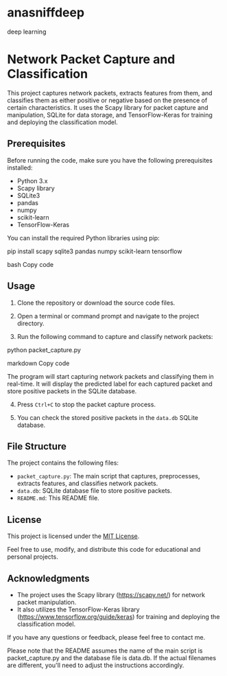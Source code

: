 # anasniffdeep
deep learning 
# Network Packet Capture and Classification

This project captures network packets, extracts features from them, and classifies them as either positive or negative based on the presence of certain characteristics. It uses the Scapy library for packet capture and manipulation, SQLite for data storage, and TensorFlow-Keras for training and deploying the classification model.

## Prerequisites

Before running the code, make sure you have the following prerequisites installed:

- Python 3.x
- Scapy library
- SQLite3
- pandas
- numpy
- scikit-learn
- TensorFlow-Keras

You can install the required Python libraries using pip:

pip install scapy sqlite3 pandas numpy scikit-learn tensorflow

bash
Copy code

## Usage

1. Clone the repository or download the source code files.

2. Open a terminal or command prompt and navigate to the project directory.

3. Run the following command to capture and classify network packets:

python packet_capture.py

markdown
Copy code

The program will start capturing network packets and classifying them in real-time. It will display the predicted label for each captured packet and store positive packets in the SQLite database.

4. Press `Ctrl+C` to stop the packet capture process.

5. You can check the stored positive packets in the `data.db` SQLite database.

## File Structure

The project contains the following files:

- `packet_capture.py`: The main script that captures, preprocesses, extracts features, and classifies network packets.
- `data.db`: SQLite database file to store positive packets.
- `README.md`: This README file.

## License

This project is licensed under the [MIT License](https://opensource.org/licenses/MIT).

Feel free to use, modify, and distribute this code for educational and personal projects.

## Acknowledgments

- The project uses the Scapy library (https://scapy.net/) for network packet manipulation.
- It also utilizes the TensorFlow-Keras library (https://www.tensorflow.org/guide/keras) for training and deploying the classification model.

If you have any questions or feedback, please feel free to contact me.

Please note that the README assumes the name of the main script is packet_capture.py and the database file is data.db. If the actual filenames are different, you'll need to adjust the instructions accordingly.
